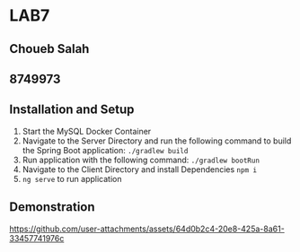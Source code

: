 # LAB7
## Choueb Salah
## 8749973

## Installation and Setup

1. Start the MySQL Docker Container
2. Navigate to the Server Directory and run the following command to build the Spring Boot application: ` ./gradlew build `
3. Run application with the following command: `./gradlew bootRun`
4. Navigate to the Client Directory and install Dependencies `npm i`
5. `ng serve` to run application

## Demonstration



https://github.com/user-attachments/assets/64d0b2c4-20e8-425a-8a61-33457741976c

